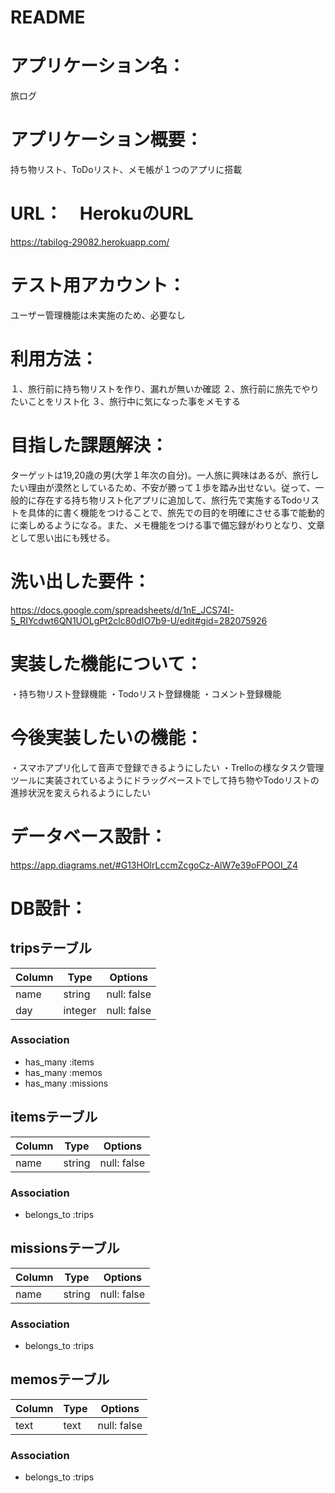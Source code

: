 # README

# アプリケーション名：
旅ログ

# アプリケーション概要：
持ち物リスト、ToDoリスト、メモ帳が１つのアプリに搭載

# URL：　HerokuのURL
https://tabilog-29082.herokuapp.com/

# テスト用アカウント：
ユーザー管理機能は未実施のため、必要なし

# 利用方法：
１、旅行前に持ち物リストを作り、漏れが無いか確認
２、旅行前に旅先でやりたいことをリスト化
３、旅行中に気になった事をメモする

# 目指した課題解決：
ターゲットは19,20歳の男(大学１年次の自分)。一人旅に興味はあるが、旅行したい理由が漠然としているため、不安が勝って１歩を踏み出せない。従って、一般的に存在する持ち物リスト化アプリに追加して、旅行先で実施するTodoリストを具体的に書く機能をつけることで、旅先での目的を明確にさせる事で能動的に楽しめるようになる。また、メモ機能をつける事で備忘録がわりとなり、文章として思い出にも残せる。

# 洗い出した要件：
https://docs.google.com/spreadsheets/d/1nE_JCS74I-5_RIYcdwt6QN1UOLgPt2clc80dIO7b9-U/edit#gid=282075926

# 実装した機能について：
・持ち物リスト登録機能
・Todoリスト登録機能
・コメント登録機能

# 今後実装したいの機能：
・スマホアプリ化して音声で登録できるようにしたい
・Trelloの様なタスク管理ツールに実装されているようにドラッグペーストでして持ち物やTodoリストの進捗状況を変えられるようにしたい

# データベース設計：
https://app.diagrams.net/#G13HOlrLccmZcgoCz-AlW7e39oFPOOI_Z4


# DB設計：
## tripsテーブル

| Column | Type       | Options     |
| ------ | ---------- | ----------- |
| name   | string     | null: false |
| day    | integer    | null: false |

### Association
- has_many :items
- has_many :memos
- has_many :missions

## itemsテーブル

| Column | Type       | Options     |
| ------ | ---------- | ----------- |
| name   | string     | null: false |


### Association
- belongs_to :trips

## missionsテーブル

| Column | Type       | Options     |
| ------ | ---------- | ----------- |
| name   | string     | null: false |

### Association
- belongs_to :trips

## memosテーブル

| Column | Type       | Options     |
| ------ | ---------- | ----------- |
| text   | text       | null: false |


### Association
- belongs_to :trips

